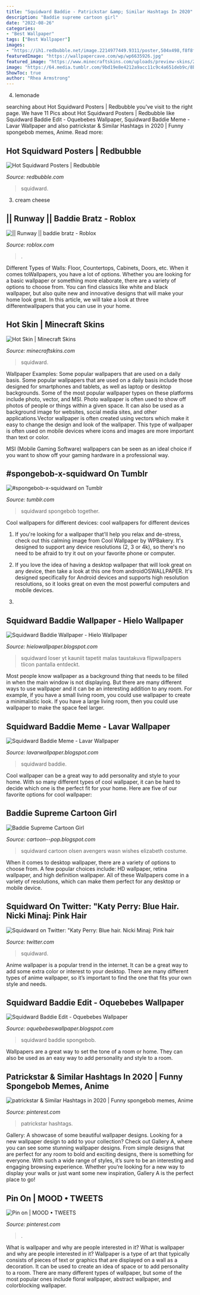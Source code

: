 ```yaml
---
title: "Squidward Baddie - Patrickstar &amp; Similar Hashtags In 2020"
description: "Baddie supreme cartoon girl"
date: "2022-08-26"
categories:
- "Best Wallpaper"
tags: ["Best Wallpaper"]
images:
- "https://ih1.redbubble.net/image.2214977449.9311/poster,504x498,f8f8f8-pad,600x600,f8f8f8.jpg"
featuredImage: "https://wallpapercave.com/wp/wp6635926.jpg"
featured_image: "https://www.minecraftskins.com/uploads/preview-skins/2021/03/02/hot-squidward-16983261.png?v422"
image: "https://64.media.tumblr.com/9bd19e8e4212a9acc11c9c4a651deb9c/8b27b104c5d9e099-bd/s640x960/1155fba8598e9f3b3a08d286e843473d8425bdce.jpg"
ShowToc: true
author: "Rhea Armstrong"
---
```



4. lemonade 

	

		
searching about Hot Squidward Posters | Redbubble you've visit to the right page. We have 11 Pics about Hot Squidward Posters | Redbubble like Squidward Baddie Edit - Oquebebes Wallpaper, Squidward Baddie Meme - Lavar Wallpaper and also patrickstar &amp; Similar Hashtags in 2020 | Funny spongebob memes, Anime. Read more:
		
    
## Hot Squidward Posters | Redbubble

<img loading=lazy src="https://ih1.redbubble.net/image.2214977449.9311/poster,504x498,f8f8f8-pad,600x600,f8f8f8.jpg" onerror="this.onerror=null;this.src='https://tse3.mm.bing.net/th?id=OIP.zxBlTrTL4Bg14lB7ApGqaQHaHa&amp;pid=15.1';" alt="Hot Squidward Posters | Redbubble">

_Source: redbubble.com_

>squidward. 

	

3. cream cheese 

    
## || Runway || Baddie Bratz - Roblox

<img loading=lazy src="https://t7.rbxcdn.com/b1ecdcae94162ff90c49edf9968ed91a" onerror="this.onerror=null;this.src='https://tse1.mm.bing.net/th?id=OIP.sezcrpQWL_kMSe35lo7ZGgHaEJ&amp;pid=15.1';" alt="|| Runway || baddie bratz - Roblox">

_Source: roblox.com_

>. 

	

Different Types of Walls: Floor, Countertops, Cabinets, Doors, etc.
When it comes toWallpapers, you have a lot of options. Whether you are looking for a basic wallpaper or something more elaborate, there are a variety of options to choose from. You can find classics like white and black wallpaper, but also quite new and innovative designs that will make your home look great. In this article, we will take a look at three differentwallpapers that you can use in your home.

    
## Hot Skin | Minecraft Skins

<img loading=lazy src="https://www.minecraftskins.com/uploads/preview-skins/2021/03/02/hot-squidward-16983261.png?v422" onerror="this.onerror=null;this.src='https://tse1.mm.bing.net/th?id=OIP.DWvNM0poqYf5PCV-fest3AAAAA&amp;pid=15.1';" alt="Hot Skin | Minecraft Skins">

_Source: minecraftskins.com_

>squidward. 

	

Wallpaper Examples: Some popular wallpapers that are used on a daily basis.
Some popular wallpapers that are used on a daily basis include those designed for smartphones and tablets, as well as laptop or desktop backgrounds. Some of the most popular wallpaper types on these platforms include photo, vector, and MSI. 
Photo wallpaper is often used to show off photos of people or things within a given space. It can also be used as a background image for websites, social media sites, and other applications.Vector wallpaper is often created using vectors which make it easy to change the design and look of the wallpaper. This type of wallpaper is often used on mobile devices where icons and images are more important than text or color. 

MSI (Mobile Gaming Software) wallpapers can be seen as an ideal choice if you want to show off your gaming hardware in a professional way.

    
## #spongebob-x-squidward On Tumblr

<img loading=lazy src="https://64.media.tumblr.com/9bd19e8e4212a9acc11c9c4a651deb9c/8b27b104c5d9e099-bd/s640x960/1155fba8598e9f3b3a08d286e843473d8425bdce.jpg" onerror="this.onerror=null;this.src='https://tse2.mm.bing.net/th?id=OIP.JPY7dFsaZrE0kPUKZd_pOAHaLU&amp;pid=15.1';" alt="#spongebob-x-squidward on Tumblr">

_Source: tumblr.com_

>squidward spongebob together. 

	

Cool wallpapers for different devices:
cool wallpapers for different devices 

1. If you're looking for a wallpaper that'll help you relax and de-stress, check out this calming image from Cool Wallpaper by WPBakery. It's designed to support any device resolutions (2, 3 or 4k), so there's no need to be afraid to try it out on your favorite phone or computer.

2. If you love the idea of having a desktop wallpaper that will look great on any device, then take a look at this one from androidOSWALLPAPER. It's designed specifically for Android devices and supports high resolution resolutions, so it looks great on even the most powerful computers and mobile devices.

3.

    
## Squidward Baddie Wallpaper - Hielo Wallpaper

<img loading=lazy src="https://wallpapercave.com/wp/wp6635926.jpg" onerror="this.onerror=null;this.src='https://tse3.mm.bing.net/th?id=OIP.MfKwV8T0t1tZd466wtsSzAHaNK&amp;pid=15.1';" alt="Squidward Baddie Wallpaper - Hielo Wallpaper">

_Source: hielowallpaper.blogspot.com_

>squidward loser yt kauniit tapetit malas taustakuva flipwallpapers tlicon pantalla entdeckt. 

	

Most people know wallpaper as a background thing that needs to be filled in when the main window is not displaying. But there are many different ways to use wallpaper and it can be an interesting addition to any room. For example, if you have a small living room, you could use wallpaper to create a minimalistic look. If you have a large living room, then you could use wallpaper to make the space feel larger.

    
## Squidward Baddie Meme - Lavar Wallpaper

<img loading=lazy src="https://data.whicdn.com/images/328544458/original.jpg" onerror="this.onerror=null;this.src='https://tse1.mm.bing.net/th?id=OIP.8tGl2ymh3itMZDE7n2Ap4AHaFj&amp;pid=15.1';" alt="Squidward Baddie Meme - Lavar Wallpaper">

_Source: lavarwallpaper.blogspot.com_

>squidward baddie. 

	

Cool wallpaper can be a great way to add personality and style to your home. With so many different types of cool wallpaper, it can be hard to decide which one is the perfect fit for your home. Here are five of our favorite options for cool wallpaper: 

    
## Baddie Supreme Cartoon Girl

<img loading=lazy src="https://www.thewrap.com/wp-content/uploads/2018/04/Squidward.jpg" onerror="this.onerror=null;this.src='https://tse3.mm.bing.net/th?id=OIP.BjF-jsyhXRvkFx0uXPqUagHaE8&amp;pid=15.1';" alt="Baddie Supreme Cartoon Girl">

_Source: cartoon--pop.blogspot.com_

>squidward cartoon olsen avengers wasn wishes elizabeth costume. 

	

When it comes to desktop wallpaper, there are a variety of options to choose from. A few popular choices include: HD wallpaper, retina wallpaper, and high definition wallpaper. All of these Wallpapers come in a variety of resolutions, which can make them perfect for any desktop or mobile device. 

    
## Squidward On Twitter: &quot;Katy Perry: Blue Hair. Nicki Minaj: Pink Hair

<img loading=lazy src="https://pbs.twimg.com/profile_banners/1604201617/1374176458/1500x500" onerror="this.onerror=null;this.src='https://tse1.mm.bing.net/th?id=OIP.-7XD9X3wq_6mzKqe9wMkNQHaCe&amp;pid=15.1';" alt="Squidward on Twitter: &quot;Katy Perry: Blue hair. Nicki Minaj: Pink hair">

_Source: twitter.com_

>squidward. 

	

Anime wallpaper is a popular trend in the internet. It can be a great way to add some extra color or interest to your desktop. There are many different types of anime wallpaper, so it’s important to find the one that fits your own style and needs.

    
## Squidward Baddie Edit - Oquebebes Wallpaper

<img loading=lazy src="https://ih1.redbubble.net/image.639258607.2323/poster,504x498,f8f8f8-pad,600x600,f8f8f8.u6.jpg" onerror="this.onerror=null;this.src='https://tse1.mm.bing.net/th?id=OIP.nhwctxiEM920pg6GAyjZVQHaHa&amp;pid=15.1';" alt="Squidward Baddie Edit - Oquebebes Wallpaper">

_Source: oquebebeswallpaper.blogspot.com_

>squidward baddie spongebob. 

	

Wallpapers are a great way to set the tone of a room or home. They can also be used as an easy way to add personality and style to a room.

    
## Patrickstar &amp; Similar Hashtags In 2020 | Funny Spongebob Memes, Anime

<img loading=lazy src="https://i.pinimg.com/originals/e8/66/4d/e8664d165ff54ea082cf6657b2e35d1a.jpg" onerror="this.onerror=null;this.src='https://tse1.mm.bing.net/th?id=OIP.IMRpE-sWBHh2IiFbA_H1fwHaHa&amp;pid=15.1';" alt="patrickstar &amp; Similar Hashtags in 2020 | Funny spongebob memes, Anime">

_Source: pinterest.com_

>patrickstar hashtags. 

	

Gallery: A showcase of some beautiful wallpaper designs.
Looking for a new wallpaper design to add to your collection? Check out Gallery A, where you can see some stunning wallpaper designs. From simple designs that are perfect for any room to bold and exciting designs, there is something for everyone. With such a wide range of styles, it’s sure to be an interesting and engaging browsing experience. Whether you’re looking for a new way to display your walls or just want some new inspiration, Gallery A is the perfect place to go!





	
	
    
## Pin On | MOOD • TWEETS

<img loading=lazy src="https://i.pinimg.com/originals/8c/4b/e3/8c4be3431e04b7612e271f976ca8220e.jpg" onerror="this.onerror=null;this.src='https://tse4.mm.bing.net/th?id=OIP.D_E6oBevj7gGXhriprGhEQHaFP&amp;pid=15.1';" alt="Pin on | MOOD • TWEETS">

_Source: pinterest.com_

>. 

	

What is wallpaper and why are people interested in it?
What is wallpaper and why are people interested in it?
Wallpaper is a type of art that typically consists of pieces of text or graphics that are displayed on a wall as a decoration. It can be used to create an idea of space or to add personality to a room. There are many different types of wallpaper, but some of the most popular ones include floral wallpaper, abstract wallpaper, and colorblocking wallpaper.

